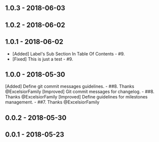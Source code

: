 
## 1.0.3 - 2018-06-03

## 1.0.2 - 2018-06-02

## 1.0.1 - 2018-06-02
- [Added] Label's Sub Section In Table Of Contents - #9.
- [Fixed] This is just a test - #9.
## 1.0.0 - 2018-05-30

[Added] Define git commit messages guidelines. - ##8. Thanks @ExcelsiorFamily
[Improved] Git commit messages for changelog. - ##8. Thanks @ExcelsiorFamily
[Improved] Define guidelines for milestones management. - ##7. Thanks @ExcelsiorFamily
## 0.0.2 - 2018-05-30

## 0.0.1 - 2018-05-23
